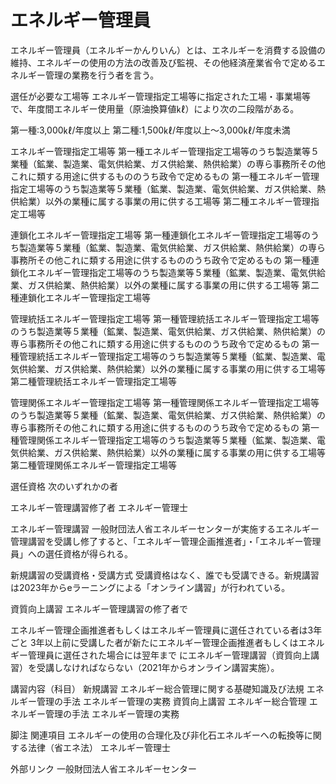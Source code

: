 # エネルギー管理員

エネルギー管理員（エネルギーかんりいん）とは、エネルギーを消費する設備の維持、エネルギーの使用の方法の改善及び監視、その他経済産業省令で定めるエネルギー管理の業務を行う者を言う。

選任が必要な工場等
エネルギー管理指定工場等に指定された工場・事業場等で、年度間エネルギー使用量（原油換算値㎘）により次の二段階がある。

第一種:3,000㎘/年度以上
第二種:1,500㎘/年度以上～3,000㎘/年度未満

エネルギー管理指定工場等
第一種エネルギー管理指定工場等のうち製造業等５業種（鉱業、製造業、電気供給業、ガス供給業、熱供給業）の専ら事務所その他これに類する用途に供するもののうち政令で定めるもの
第一種エネルギー管理指定工場等のうち製造業等５業種（鉱業、製造業、電気供給業、ガス供給業、熱供給業）以外の業種に属する事業の用に供する工場等
第二種エネルギー管理指定工場等

連鎖化エネルギー管理指定工場等
第一種連鎖化エネルギー管理指定工場等のうち製造業等５業種（鉱業、製造業、電気供給業、ガス供給業、熱供給業）の専ら事務所その他これに類する用途に供するもののうち政令で定めるもの
第一種連鎖化エネルギー管理指定工場等のうち製造業等５業種（鉱業、製造業、電気供給業、ガス供給業、熱供給業）以外の業種に属する事業の用に供する工場等
第二種連鎖化エネルギー管理指定工場等

管理統括エネルギー管理指定工場等
第一種管理統括エネルギー管理指定工場等のうち製造業等５業種（鉱業、製造業、電気供給業、ガス供給業、熱供給業）の専ら事務所その他これに類する用途に供するもののうち政令で定めるもの
第一種管理統括エネルギー管理指定工場等のうち製造業等５業種（鉱業、製造業、電気供給業、ガス供給業、熱供給業）以外の業種に属する事業の用に供する工場等
第二種管理統括エネルギー管理指定工場等

管理関係エネルギー管理指定工場等
第一種管理関係エネルギー管理指定工場等のうち製造業等５業種（鉱業、製造業、電気供給業、ガス供給業、熱供給業）の専ら事務所その他これに類する用途に供するもののうち政令で定めるもの
第一種管理関係エネルギー管理指定工場等のうち製造業等５業種（鉱業、製造業、電気供給業、ガス供給業、熱供給業）以外の業種に属する事業の用に供する工場等
第二種管理関係エネルギー管理指定工場等

選任資格
次のいずれかの者

エネルギー管理講習修了者
エネルギー管理士

エネルギー管理講習
一般財団法人省エネルギーセンターが実施するエネルギー管理講習を受講し修了すると、「エネルギー管理企画推進者」・「エネルギー管理員」への選任資格が得られる。

新規講習の受講資格・受講方式
受講資格はなく、誰でも受講できる。新規講習は2023年からeラーニングによる「オンライン講習」が行われている。

資質向上講習
エネルギー管理講習の修了者で

エネルギー管理企画推進者もしくはエネルギー管理員に選任されている者は3年ごと
3年以上前に受講した者が新たにエネルギー管理企画推進者もしくはエネルギー管理員に選任された場合には翌年まで
にエネルギー管理講習（資質向上講習）を受講しなければならない（2021年からオンライン講習実施）。

講習内容（科目）
新規講習
エネルギー総合管理に関する基礎知識及び法規
エネルギー管理の手法
エネルギー管理の実務
資質向上講習
エネルギー総合管理
エネルギー管理の手法
エネルギー管理の実務

脚注
関連項目
エネルギーの使用の合理化及び非化石エネルギーへの転換等に関する法律（省エネ法）
エネルギー管理士

外部リンク
一般財団法人省エネルギーセンター